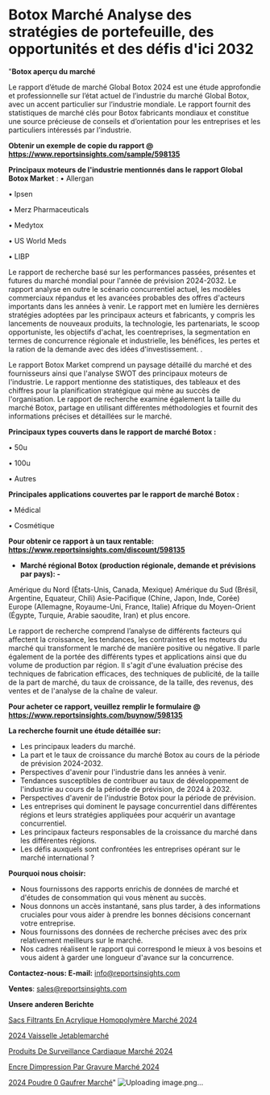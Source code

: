 # Botox Marché Analyse des stratégies de portefeuille, des opportunités et des défis d'ici 2032

"<strong>Botox aperçu du marché</strong>

Le rapport d’étude de marché Global Botox 2024 est une étude approfondie et professionnelle sur l’état actuel de l’industrie du marché Global Botox, avec un accent particulier sur l’industrie mondiale. Le rapport fournit des statistiques de marché clés pour Botox fabricants mondiaux et constitue une source précieuse de conseils et d’orientation pour les entreprises et les particuliers intéressés par l’industrie.

<strong>Obtenir un exemple de copie du rapport @ <a href=https://www.reportsinsights.com/sample/598135>https://www.reportsinsights.com/sample/598135</a></strong>

<strong>Principaux moteurs de l'industrie mentionnés dans le rapport Global Botox Market</strong> :
• Allergan

• Ipsen

• Merz Pharmaceuticals

• Medytox

• US World Meds

• LIBP

Le rapport de recherche basé sur les performances passées, présentes et futures du marché mondial pour l'année de prévision 2024-2032. Le rapport analyse en outre le scénario concurrentiel actuel, les modèles commerciaux répandus et les avancées probables des offres d'acteurs importants dans les années à venir. Le rapport met en lumière les dernières stratégies adoptées par les principaux acteurs et fabricants, y compris les lancements de nouveaux produits, la technologie, les partenariats, le scoop opportuniste, les objectifs d'achat, les coentreprises, la segmentation en termes de concurrence régionale et industrielle, les bénéfices, les pertes et la ration de la demande avec des idées d'investissement. .

Le rapport Botox Market comprend un paysage détaillé du marché et des fournisseurs ainsi que l'analyse SWOT des principaux moteurs de l'industrie. Le rapport mentionne des statistiques, des tableaux et des chiffres pour la planification stratégique qui mène au succès de l'organisation. Le rapport de recherche examine également la taille du marché Botox, partage en utilisant différentes méthodologies et fournit des informations précises et détaillées sur le marché.

<strong>Principaux types couverts dans le rapport de marché Botox :</strong>

• 50u

• 100u

• Autres

<strong>Principales applications couvertes par le rapport de marché Botox :</strong>

• Médical

• Cosmétique

<strong>Pour obtenir ce rapport à un taux rentable: <a href=https://www.reportsinsights.com/discount/598135>https://www.reportsinsights.com/discount/598135</a></strong>
<ul>
  <li><strong>Marché régional Botox (production régionale, demande et prévisions par pays): -</strong></li>
</ul>
Amérique du Nord (États-Unis, Canada, Mexique)
Amérique du Sud (Brésil, Argentine, Equateur, Chili)
Asie-Pacifique (Chine, Japon, Inde, Corée)
Europe (Allemagne, Royaume-Uni, France, Italie)
Afrique du Moyen-Orient (Égypte, Turquie, Arabie saoudite, Iran) et plus encore.

Le rapport de recherche comprend l’analyse de différents facteurs qui affectent la croissance, les tendances, les contraintes et les moteurs du marché qui transforment le marché de manière positive ou négative. Il parle également de la portée des différents types et applications ainsi que du volume de production par région. Il s'agit d'une évaluation précise des techniques de fabrication efficaces, des techniques de publicité, de la taille de la part de marché, du taux de croissance, de la taille, des revenus, des ventes et de l'analyse de la chaîne de valeur.

<strong>Pour acheter ce rapport, veuillez remplir le formulaire @   <a href=https://www.reportsinsights.com/buynow/598135>https://www.reportsinsights.com/buynow/598135</a></strong>

<strong>La recherche fournit une étude détaillée sur:</strong>
<ul>
  <li>Les principaux leaders du marché.</li>
  <li>La part et le taux de croissance du marché Botox au cours de la période de prévision 2024-2032.</li>
  <li>Perspectives d'avenir pour l'industrie dans les années à venir.</li>
  <li>Tendances susceptibles de contribuer au taux de développement de l'industrie au cours de la période de prévision, de 2024 à 2032.</li>
  <li>Perspectives d'avenir de l'industrie Botox pour la période de prévision.</li>
  <li>Les entreprises qui dominent le paysage concurrentiel dans différentes régions et leurs stratégies appliquées pour acquérir un avantage concurrentiel.</li>
  <li>Les principaux facteurs responsables de la croissance du marché dans les différentes régions.</li>
  <li>Les défis auxquels sont confrontées les entreprises opérant sur le marché international ?</li>
</ul>
<strong>Pourquoi nous choisir:</strong>
<ul>
  <li>Nous fournissons des rapports enrichis de données de marché et d'études de consommation qui vous mènent au succès.</li>
  <li>Nous donnons un accès instantané, sans plus tarder, à des informations cruciales pour vous aider à prendre les bonnes décisions concernant votre entreprise.</li>
  <li>Nous fournissons des données de recherche précises avec des prix relativement meilleurs sur le marché.</li>
  <li>Nos cadres réalisent le rapport qui correspond le mieux à vos besoins et vous aident à garder une longueur d'avance sur la concurrence.</li>
</ul>
<strong>Contactez-nous:
</strong><strong>E-mail:</strong> <a href=mailto:info@reportsinsights.com>info@reportsinsights.com</a>

<strong>Ventes</strong>: <a href=mailto:sales@reportsinsights.com>sales@reportsinsights.com</a>

<strong>Unsere anderen Berichte</strong>

<a href=https://www.linkedin.com/pulse/sacs-filtrants-en-acrylique-homopolymère-marché-kohqc/>Sacs Filtrants En Acrylique Homopolymère Marché 2024</a>

<a href=https://www.linkedin.com/pulse/2024-vaisselle-jetablemarch%C3%A9-aper%C3%A7us-de-bi6cc/>2024 Vaisselle Jetablemarché</a>

<a href=https://www.linkedin.com/pulse/produits-de-surveillance-cardiaque-marchéanalyse-ei5cc/>Produits De Surveillance Cardiaque Marché 2024</a>

<a href=https://www.linkedin.com/pulse/encre-dimpression-par-gravure-marchéstratégies-ub4uc/>Encre Dimpression Par Gravure Marché 2024</a>

<a href=https://www.linkedin.com/pulse/2024-poudre-%C3%A0-gaufrer-march%C3%A9-analyse-historique-lut8c/>2024 Poudre 0 Gaufrer Marché</a>"
![Uploading image.png…]()
